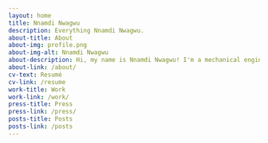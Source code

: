 ```yaml
---
layout: home
title: Nnamdi Nwagwu
description: Everything Nnamdi Nwagwu.
about-title: About
about-img: profile.png
about-img-alt: Nnamdi Nwagwu
about-description: Hi, my name is Nnamdi Nwagwu! I'm a mechanical engineer currently applying for PhD programs that allow me to explore the intersection of mechanical engineering and human-computer interaction. I am excited to apply my critical analysis, user research, project management, and design skills to help your organization or agency create positive and sustainable impacts. 
about-link: /about/
cv-text: Resumé
cv-link: /resume
work-title: Work
work-link: /work/
press-title: Press
press-link: /press/
posts-title: Posts
posts-link: /posts
---
```

